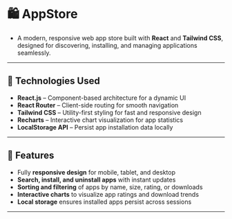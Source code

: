 # 🛍️ AppStore

-   A modern, responsive web app store built with **React** and **Tailwind CSS**, designed for discovering, installing, and managing applications seamlessly.

---

## 🔧 Technologies Used

-   **React.js** – Component-based architecture for a dynamic UI  
-   **React Router** – Client-side routing for smooth navigation  
-   **Tailwind CSS** – Utility-first styling for fast and responsive design  
-   **Recharts** – Interactive chart visualization for app statistics  
-   **LocalStorage API** – Persist app installation data locally  

---

## 🚀 Features

-   Fully **responsive design** for mobile, tablet, and desktop  
-   **Search, install, and uninstall apps** with instant updates  
-   **Sorting and filtering** of apps by name, size, rating, or downloads  
-   **Interactive charts** to visualize app ratings and download trends  
-   **Local storage** ensures installed apps persist across sessions  

---

